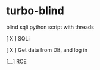 # turbo-blind
blind sqli python script with threads

[ X ] SQLi

[ X ] Get data from DB, and log in

[__] RCE

